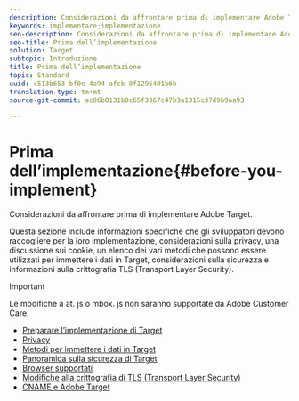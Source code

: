 ```yaml
---
description: Considerazioni da affrontare prima di implementare Adobe Target.
keywords: implementare;implementazione
seo-description: Considerazioni da affrontare prima di implementare Adobe Target.
seo-title: Prima dell’implementazione
solution: Target
subtopic: Introduzione
title: Prima dell’implementazione
topic: Standard
uuid: c513b653-bf0e-4a94-afcb-0f1295401b6b
translation-type: tm+mt
source-git-commit: ac86b0131b0c65f3367c47b3a1315c37d9b9aa93

---
```



# Prima dell’implementazione{#before-you-implement}

Considerazioni da affrontare prima di implementare Adobe Target.

Questa sezione include informazioni specifiche che gli sviluppatori devono raccogliere per la loro implementazione, considerazioni sulla privacy, una discussione sui cookie, un elenco dei vari metodi che possono essere utilizzati per immettere i dati in Target, considerazioni sulla sicurezza e informazioni sulla crittografia TLS (Transport Layer Security).

>[!IMPORTANT]
>
>Le modifiche a at. js o mbox. js non saranno supportate da Adobe Customer Care.

- [Preparare l’implementazione di Target](prepare-to-implement-target.md)
- [Privacy](c-privacy/privacy.md)
- [Metodi per immettere i dati in Target](c-methods-to-get-data-into-target/methods-to-get-data-into-target.md)
- [Panoramica sulla sicurezza di Target](target-security-overview.md)
- [Browser supportati](supported-browsers.md)
- [Modifiche alla crittografia di TLS (Transport Layer Security)](tls-transport-layer-security-encryption.md)
- [CNAME e Adobe Target](implement-cname-support-in-target.md)